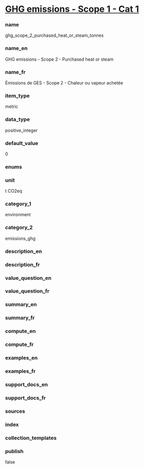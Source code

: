 # [GHG emissions - Scope 1 - Cat 1](#ghg_scope_2_purchased_heat_or_steam_tonnes)

### name

ghg_scope_2_purchased_heat_or_steam_tonnes

### name_en

GHG emissions - Scope 2 - Purchased heat or steam

### name_fr

Émissions de GES - Scope 2 - Chaleur ou vapeur achetée

### item_type

metric

### data_type

positive_integer

### default_value

0

### enums


### unit

t CO2eq

### category_1

environment

### category_2

emissions_ghg

### description_en


### description_fr


### value_question_en


### value_question_fr


### summary_en


### summary_fr


### compute_en


### compute_fr


### examples_en


### examples_fr


### support_docs_en


### support_docs_fr


### sources

            
### index


### collection_templates


### publish

false
